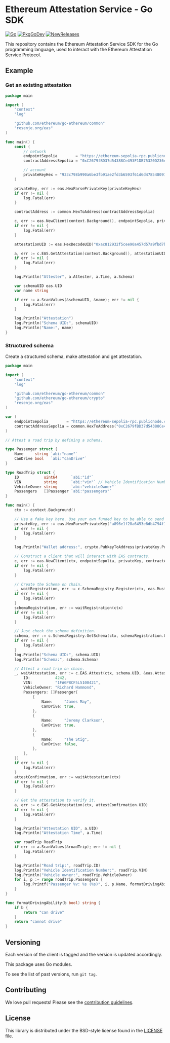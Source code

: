 # Ethereum Attestation Service - Go SDK

[![Go](https://github.com/janos/eas/workflows/Go/badge.svg)](https://github.com/janos/eas/actions)
[![PkgGoDev](https://pkg.go.dev/badge/resenje.org/eas)](https://pkg.go.dev/resenje.org/eas)
[![NewReleases](https://newreleases.io/badge.svg)](https://newreleases.io/github/janos/eas)

This repository contains the Ethereum Attestation Service SDK for the Go programming language, used to interact with the Ethereum Attestation Service Protocol.

## Example

### Get an existing attestation

```go
package main

import (
	"context"
	"log"

	"github.com/ethereum/go-ethereum/common"
	"resenje.org/eas"
)

func main() {
	const (
		// network
		endpointSepolia        = "https://ethereum-sepolia-rpc.publicnode.com/"
		contractAddressSepolia = "0xC2679fBD37d54388Ce493F1DB75320D236e1815e"

		// account
		privateKeyHex = "933c798b990a6be3fb91ae2fd3b6593f61d6d478548091205ee948b1de9c9f19" // this is not a real user key
	)

	privateKey, err := eas.HexParsePrivateKey(privateKeyHex)
	if err != nil {
		log.Fatal(err)
	}

	contractAddress := common.HexToAddress(contractAddressSepolia)

	c, err := eas.NewClient(context.Background(), endpointSepolia, privateKey, contractAddress, nil)
	if err != nil {
		log.Fatal(err)
	}

	attestationUID := eas.HexDecodeUID("0xac812932f5cee90a457d57a9fbd7b142b21ba99b809f982bbf86947f295281ff")

	a, err := c.EAS.GetAttestation(context.Background(), attestationUID)
	if err != nil {
		log.Fatal(err)
	}

	log.Println("Attester", a.Attester, a.Time, a.Schema)

	var schemaUID eas.UID
	var name string

	if err := a.ScanValues(&schemaUID, &name); err != nil {
		log.Fatal(err)
	}

	log.Println("Attestation")
	log.Println("Schema UID:", schemaUID)
	log.Println("Name:", name)
}
```

### Structured schema

Create a structured schema, make attestation and get attestation.

```go
package main

import (
	"context"
	"log"

	"github.com/ethereum/go-ethereum/common"
	"github.com/ethereum/go-ethereum/crypto"
	"resenje.org/eas"
)

var (
	endpointSepolia        = "https://ethereum-sepolia-rpc.publicnode.com/"
	contractAddressSepolia = common.HexToAddress("0xC2679fBD37d54388Ce493F1DB75320D236e1815e")
)

// Attest a road trip by defining a schema.

type Passenger struct {
	Name     string `abi:"name"`
	CanDrive bool   `abi:"canDrive"`
}

type RoadTrip struct {
	ID           uint64      `abi:"id"`
	VIN          string      `abi:"vin"` // Vehicle Identification Number
	VehicleOwner string      `abi:"vehicleOwner"`
	Passengers   []Passenger `abi:"passengers"`
}

func main() {
	ctx := context.Background()

	// Use a fake key here. Use your own funded key to be able to send transactions.
	privateKey, err := eas.HexParsePrivateKey("a896e1f28a6453e8db4794f11ea185befd04c4e4f06790e37e8d1cc90a611948")
	if err != nil {
		log.Fatal(err)
	}

	log.Println("Wallet address:", crypto.PubkeyToAddress(privateKey.PublicKey))

	// Construct a client that will interact with EAS contracts.
	c, err := eas.NewClient(ctx, endpointSepolia, privateKey, contractAddressSepolia, nil)
	if err != nil {
		log.Fatal(err)
	}

	// Create the Schema on chain.
	_, waitRegistration, err := c.SchemaRegistry.Register(ctx, eas.MustNewSchema(RoadTrip{}), common.Address{}, true)
	if err != nil {
		log.Fatal(err)
	}
	schemaRegistration, err := waitRegistration(ctx)
	if err != nil {
		log.Fatal(err)
	}

	// Just check the schema definition.
	schema, err := c.SchemaRegistry.GetSchema(ctx, schemaRegistration.UID)
	if err != nil {
		log.Fatal(err)
	}
	log.Println("Schema UID:", schema.UID)
	log.Println("Schema:", schema.Schema)

	// Attest a road trip on chain.
	_, waitAttestation, err := c.EAS.Attest(ctx, schema.UID, &eas.AttestOptions{Revocable: true}, RoadTrip{
		ID:           4242,
		VIN:          "1FA6P8CF5L5100421",
		VehicleOwner: "Richard Hammond",
		Passengers: []Passenger{
			{
				Name:     "James May",
				CanDrive: true,
			},
			{
				Name:     "Jeremy Clarkson",
				CanDrive: true,
			},
			{
				Name:     "The Stig",
				CanDrive: false,
			},
		},
	})
	if err != nil {
		log.Fatal(err)
	}
	attestConfirmation, err := waitAttestation(ctx)
	if err != nil {
		log.Fatal(err)
	}

	// Get the attestation to verify it.
	a, err := c.EAS.GetAttestation(ctx, attestConfirmation.UID)
	if err != nil {
		log.Fatal(err)
	}

	log.Println("Attestation UID", a.UID)
	log.Println("Attestation Time", a.Time)

	var roadTrip RoadTrip
	if err := a.ScanValues(&roadTrip); err != nil {
		log.Fatal(err)
	}

	log.Println("Road trip:", roadTrip.ID)
	log.Println("Vehicle Identification Number:", roadTrip.VIN)
	log.Println("Vehicle owner:", roadTrip.VehicleOwner)
	for i, p := range roadTrip.Passengers {
		log.Printf("Passenger %v: %s (%s)", i, p.Name, formatDrivingAbility(p.CanDrive))
	}
}

func formatDrivingAbility(b bool) string {
	if b {
		return "can drive"
	}
	return "cannot drive"
}
```

## Versioning

Each version of the client is tagged and the version is updated accordingly.

This package uses Go modules.

To see the list of past versions, run `git tag`.

## Contributing

We love pull requests! Please see the [contribution guidelines](CONTRIBUTING.md).

## License

This library is distributed under the BSD-style license found in the [LICENSE](LICENSE) file.
